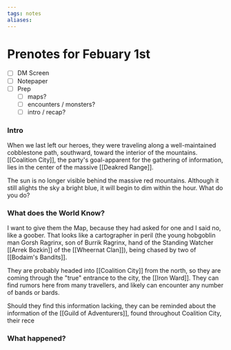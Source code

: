 ```yaml
---
tags: notes
aliases:
---
```


# Prenotes for Febuary 1st
- [ ] DM Screen
- [ ] Notepaper
- [ ] Prep
	- [ ] maps?
	- [ ] encounters / monsters?
	- [ ] intro / recap?

### Intro

When we last left our heroes, they were traveling along a well-maintained cobblestone path, southward, toward the interior of the mountains. [[Coalition City]], the party's goal-apparent for the gathering of information, lies in the center of the massive [[Deakred Range]]. 

The sun is no longer visible behind the massive red mountains. Although it still alights the sky a bright blue, it will begin to dim within the hour. What do you do?

### What does the World Know?

I want to give them the Map, because they had asked for one and I said no, like a goober. That looks like a cartographer in peril (the young hobgoblin man Gorsh Ragrinx, son of Burrik Ragrinx, hand of the Standing Watcher [[Arrek Bozkin]] of the [[Wheernat Clan]]), being chased by two of [[Bodaim's Bandits]].

They are probably headed into [[Coalition City]] from the north, so they are coming through the "true" entrance to the city, the [[Iron Ward]]. They can find rumors here from many travellers, and likely can encounter any number of bands or bards.

Should they find this information lacking, they can be reminded about the information of the [[Guild of Adventurers]], found throughout Coalition City, their rece

### What happened?